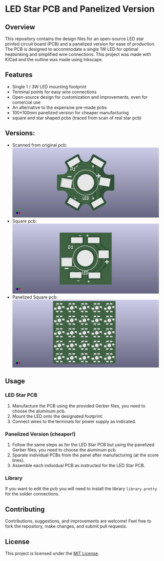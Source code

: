 # LED Star PCB and Panelized Version

## Overview
This repository contains the design files for an open-source LED star printed circuit board (PCB) and a panelized version for ease of production. The PCB is designed to accommodate a single 1W LED for optimal heatsinking and simplified wire connections. This project was made with KiCad and the outline was made using Inkscape.

## Features
- Single 1 / 3W LED mounting footprint
- Terminal points for easy wire connections
- Open-source design for customization and improvements, even for comercial use
- An alternative to the expensive pre-made pcbs
- 100*100mm panelized version for cheaper manufacturing
- square and star shaped pcbs (traced from scan of real star pcb)

## Versions:
- Scanned from original pcb:
![alt text](https://github.com/HeyJoFlyer/led-star-pcb/blob/main/real%20StarPCB.jpg?raw=true "real StarPCB preview")
- Square pcb:
![alt text](https://github.com/HeyJoFlyer/led-star-pcb/blob/main/StarPCB.jpg?raw=true "square StarPCB preview")
- Panelized Square pcb:
![alt text](https://github.com/HeyJoFlyer/led-star-pcb/blob/main/StarPCB_panelized.jpg?raw=true "panelized square StarPCB preview")

## Usage
### LED Star PCB
1. Manufacture the PCB using the provided Gerber files, you need to choose the aluminum pcb.
1. Mount the LED onto the designated footprint.
1. Connect wires to the terminals for power supply as indicated.

### Panelized Version (cheaper!)
1. Follow the same steps as for the LED Star PCB but using the panelized Gerber files, you need to choose the aluminum pcb.
1. Sparate individual PCBs from the panel after manufacturing (at the score lines).
1. Assemble each individual PCB as instructed for the LED Star PCB.

### Library
If you want to edit the pcb you will need to install the library `library.pretty` for the solder connections.

## Contributing
Contributions, suggestions, and improvements are welcome! Feel free to fork the repository, make changes, and submit pull requests.

## License
This project is licensed under the [MIT License](LICENSE).
